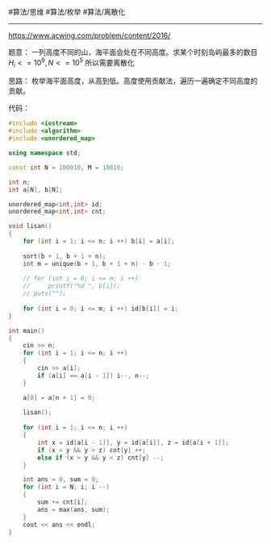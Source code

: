 #算法/思维 #算法/枚举  #算法/离散化




---

https://www.acwing.com/problem/content/2016/

题意：
一列高度不同的山，海平面会处在不同高度。求某个时刻岛屿最多的数目
$H_i <= 10^9, N <= 10^5$   所以需要离散化


思路：
枚举海平面高度，从高到低。高度使用贡献法，遍历一遍确定不同高度的贡献。


代码：
```CPP
#include <iostream>
#include <algorithm>
#include <unordered_map>

using namespace std;

const int N = 100010, M = 10010;

int n;
int a[N], b[N]; 

unordered_map<int,int> id;
unordered_map<int,int> cnt;

void lisan()
{
    for (int i = 1; i <= n; i ++) b[i] = a[i];
    
    sort(b + 1, b + 1 + n);
    int m = unique(b + 1, b + 1 + n) - b - 1;
    
    // for (int i = 0; i <= m; i ++)
    //     printf("%d ", b[i]);
    // puts("");
    
    for (int i = 0; i <= m; i ++) id[b[i]] = i;
}

int main()
{
    cin >> n;
    for (int i = 1; i <= n; i ++)
    {
        cin >> a[i];
        if (a[i] == a[i - 1]) i--, n--;
    }

    a[0] = a[n + 1] = 0;
    
    lisan();
    
    for (int i = 1; i <= n; i ++)
    {
        int x = id[a[i - 1]], y = id[a[i]], z = id[a[i + 1]];
        if (x < y && y > z) cnt[y] ++;
        else if (x > y && y < z) cnt[y] --;
    }

    int ans = 0, sum = 0;
    for (int i = N; i; i --)
    {
        sum += cnt[i];
        ans = max(ans, sum);
    }
    cout << ans << endl;
}

```

